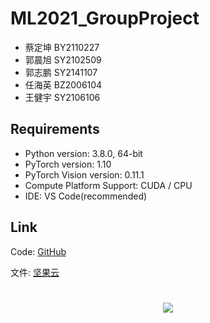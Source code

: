 # ML2021_GroupProject

- 蔡定坤 BY2110227
- 郭晨旭 SY2102509
- 郭志鹏 SY2141107
- 任海英 BZ2006104
- 王健宇 SY2106106

## Requirements

- Python version: 3.8.0, 64-bit
- PyTorch version: 1.10
- PyTorch Vision version: 0.11.1
- Compute Platform Support: CUDA / CPU
- IDE: VS Code(recommended)

## Link

Code: [GitHub](https://github.com/Oct19/ML2021_GroupProject)

文件: [坚果云](https://www.jianguoyun.com/p/DRekJhoQ6Ln_CRjbhp8E)

<h1 align="center"><img src="https://placekitten.com/800/250"/></h1>
